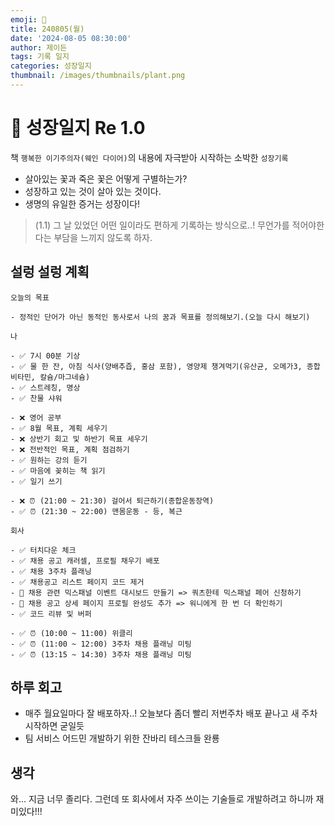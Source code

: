 ```yaml
---
emoji: 🌱
title: 240805(월)
date: '2024-08-05 08:30:00'
author: 제이든
tags: 기록 일지
categories: 성장일지
thumbnail: /images/thumbnails/plant.png
---
```


# 🌱 성장일지 Re 1.0

책 `행복한 이기주의자(웨인 다이어)`의 내용에 자극받아 시작하는 소박한 `성장기록`

- 살아있는 꽃과 죽은 꽃은 어떻게 구별하는가?
- 성장하고 있는 것이 살아 있는 것이다.
- 생명의 유일한 증거는 성장이다!

> (1.1) 그 날 있었던 어떤 일이라도 편하게 기록하는 방식으로..! 무언가를 적어야한다는 부담을 느끼지 않도록 하자.

## 설렁 설렁 계획

```plaintext
오늘의 목표

- 정적인 단어가 아닌 동적인 동사로서 나의 꿈과 목표를 정의해보기.(오늘 다시 해보기)

나

- ✅ 7시 00분 기상
- ✅ 물 한 잔, 아침 식사(양배추즙, 홍삼 포함), 영양제 챙겨먹기(유산균, 오메가3, 종합 비타민, 칼슘/마그네슘)
- ✅ 스트레칭, 명상
- ✅ 찬물 샤워

- ❌ 영어 공부
- ✅ 8월 목표, 계획 세우기
- ❌ 상반기 회고 및 하반기 목표 세우기
- ❌ 전반적인 목표, 계획 점검하기
- ✅ 원하는 강의 듣기
- ✅ 마음에 꽂히는 책 읽기
- ✅ 일기 쓰기

- ❌ ⏰ (21:00 ~ 21:30) 걸어서 퇴근하기(종합운동장역)
- ✅ ⏰ (21:30 ~ 22:00) 맨몸운동 - 등, 복근

회사

- ✅ 터치다운 체크
- ✅ 채용 공고 캐러셀, 프로필 채우기 배포
- ✅ 채용 3주차 플래닝
- ✅ 채용공고 리스트 페이지 코드 제거
- 🌱 채용 관련 믹스패널 이벤트 대시보드 만들기 => 쿼츠한테 믹스패널 페어 신청하기
- 🌱 채용 공고 상세 페이지 프로필 완성도 추가 => 워니에게 한 번 더 확인하기
- ✅ 코드 리뷰 및 버퍼

- ✅ ⏰ (10:00 ~ 11:00) 위클리
- ✅ ⏰ (11:00 ~ 12:00) 3주차 채용 플래닝 미팅
- ✅ ⏰ (13:15 ~ 14:30) 3주차 채용 플래닝 미팅
```

## 하루 회고

- 매주 월요일마다 잘 배포하자..! 오늘보다 좀더 빨리 저번주차 배포 끝나고 새 주차 시작하면 굳일듯
- 팀 서비스 어드민 개발하기 위한 잔바리 테스크들 완룡

## 생각

와... 지금 너무 졸리다. 그런데 또 회사에서 자주 쓰이는 기술들로 개발하려고 하니까 재미있다!!!
